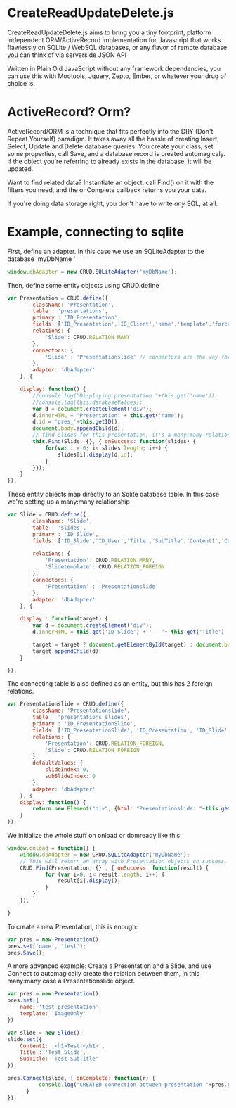 CreateReadUpdateDelete.js
=========================

CreateReadUpdateDelete.js aims to bring you a tiny footprint, platform independent ORM/ActiveRecord implementation for Javascript that works flawlessly on SQLite / WebSQL databases,
or any flavor of remote database you can think of via serverside JSON API

Written in Plain Old JavaScript without any framework dependencies, you can use this with Mootools, Jquery, Zepto, Ember, or whatever your drug of choice is.

ActiveRecord? Orm?
==================
ActiveRecord/ORM is a technique that fits perfectly into the DRY (Don't Repeat Yourself) paradigm. 
It takes away all the hassle of creating Insert, Select, Update and Delete database queries. You create your class, set some properties, call Save, and a database record is created automagicaly.
If the object you're referring to already exists in the database, it will be updated.

Want to find related data? Instantiate an object, call Find() on it with the filters you need, and the onComplete callback returns you your data.

If you're doing data storage right, you don't have to write *any* SQL, at all.

Example, connecting to sqlite
=============================

First, define an adapter. In this case we use an SQLiteAdapter to the database 'myDbName '

```javascript
window.dbAdapter = new CRUD.SQLiteAdapter('myDbName');
```

Then, define some entity objects using CRUD.define

```javascript
var Presentation = CRUD.define({
		className: 'Presentation',
		table : 'presentations',
		primary : 'ID_Presentation',
		fields: ['ID_Presentation','ID_Client','name','template','forceUpdate', 'lastUpdated','lastAccessed','ID_Catalog', 'ID_Category'],
		relations: {
			'Slide': CRUD.RELATION_MANY
		},
		connectors: {
			'Slide' : 'Presentationslide' // connectors are the way for RELATION_MANY to see what the joining table is
		},
		adapter: 'dbAdapter'
	}, {

	display: function() {
		//console.log("Displaying presentation "+this.get('name'));
		//console.log(this.databaseValues);
		var d = document.createElement('div');
		d.innerHTML = 'Presentation:'+ this.get('name');
		d.id = 'pres_'+this.getID();
		document.body.appendChild(d);
		// find slides for this presentation, it's a many:many relation.
		this.Find(Slide, {}, { onSuccess: function(slides) {
			for(var i = 0; i< slides.length; i++) {
				slides[i].display(d.id);
			}
		}});
	}
});
```

These entity objects map directly to an Sqlite database table. In this case we're setting up a many:many relationship

```javascript
var Slide = CRUD.define({
		className: 'Slide',
		table : 'slides',
		primary : 'ID_Slide',
		fields: ['ID_Slide','ID_User','Title','SubTitle','Content1','Content2', 'Content3','ID_Slidetemplate'],
		
		relations: {
			'Presentation': CRUD.RELATION_MANY,
			'Slidetemplate': CRUD.RELATION_FOREIGN
		},
		connectors: {
			'Presentation' : 'Presentationslide'
		},
		adapter: 'dbAdapter'
	}, {

	display : function(target) {
		var d = document.createElement('div');
		d.innerHTML = this.get('ID_Slide') + ' - '+ this.get('Title')  + ' - '+ this.get('SubTitle');

		target = target ? document.getElementById(target) : document.body;
		target.appendChild(d);
	}

});
```

The connecting table is also defined as an entity, but this has 2 foreign relations.

```javascript
var Presentationslide = CRUD.define({
		className: 'Presentationslide',
		table : 'presentations_slides',
		primary : 'ID_PresentationSlide',
		fields: ['ID_PresentationSlide', 'ID_Presentation', 'ID_Slide', 'slideIndex', 'subSlideIndex'],
		relations: {
			'Presentation': CRUD.RELATION_FOREIGN,
			'Slide': CRUD.RELATION_FOREIGN
		},
		defaultValues: {
			slideIndex: 0,
			subSlideIndex: 0
		},
		adapter: 'dbAdapter'
	}, {
	display: function() {
		return new Element("div", {html: "Presentationslide: "+this.get('Name') });
	}
});
```

We initialize the whole stuff on onload or domready like this:

```javascript
window.onload = function() {
	window.dbAdapter = new CRUD.SQLiteAdapter('myDbName');
	// This will return an array with Presentation objects on success.
	CRUD.Find(Presentation, {} , { onSuccess: function(result) {
			for (var i=0; i< result.length; i++) {
				result[i].display();
			}
		}
	});

}
```

To create a new Presentation, this is enough:

```javascript
var pres = new Presentation();
pres.set('name', 'test');
pres.Save();
```

A more advanced example: Create a Presentation and a Slide, and use Connect to automagically create the relation between them, in this many:many case a Presentationslide object.

```javascript
var pres = new Presentation();
pres.set({
	name: 'test presentation',
	template: 'ImageOnly'
})

var slide = new Slide();
slide.set({
	Content1: '<h1>Test!</h1>',
	Title : 'Test Slide',
	SubTitle: 'Test SubTitle'
});

pres.Connect(slide, { onComplete: function(r) {
          console.log("CREATED connection between presentation "+pres.getID()+" and slide "+slide.getID());
      }
});
```